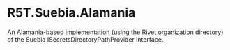 # R5T.Suebia.Alamania
An Alamania-based implementation (using the Rivet organization directory) of the Suebia ISecretsDirectoryPathProvider interface.
